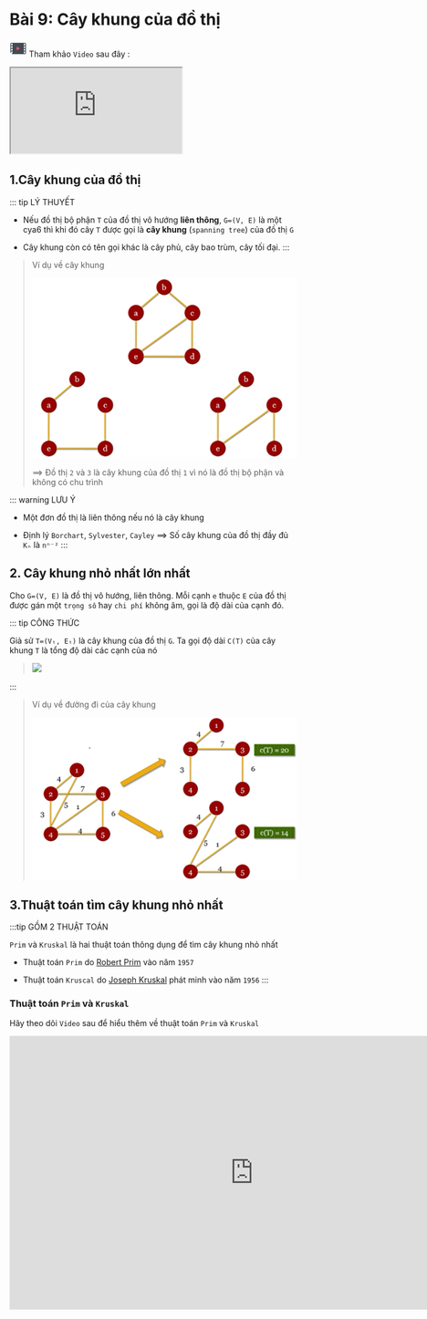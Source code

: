 # Bài 9: Cây khung của đồ thị

<img src="https://raw.githubusercontent.com/Zenfection/Image/master/2021/08/12-16-19-36-icons8-movie_beginning.png" width="30"> Tham khảo `Video` sau đây : 

<div class="videoZen">
  <iframe src="https://drive.google.com/file/d/1LAHjHp0LwTQJ0CKLRK1BfkVbFmKXCNBt/preview"></iframe>
</div>

## 1.Cây khung của đồ thị

::: tip LÝ THUYẾT

- Nếu đồ thị bộ phận `T` của đồ thị vô hướng **liên thông**, `G=(V, E)` là một cya6 thì khi đó cây `T` được gọi là **cây khung** (`spanning tree`) của đồ thị `G`

- Cây khung còn có tên gọi khác là cây phủ, cây bao trùm, cây tối đại.
:::

> Ví dụ về cây khung 
>
> <img src="https://raw.githubusercontent.com/Zenfection/Image/master/2021/10/12-21-03-34-Screenshot%202021-10-12%20210323.png" width="500">
>
> ==> Đồ thị `2` và `3` là cây khung của đồ thị `1` vì nó là đồ thị bộ phận và không có chu trình

::: warning LƯU Ý

- Một đơn đồ thị là liên thông nếu nó là cây khung

- Định lý `Borchart`, `Sylvester`, `Cayley`  ==> Số cây khung của đồ thị đầy đủ `Kₙ` là `nⁿ⁻²`
:::

## 2. Cây khung nhỏ nhất lớn nhất

Cho `G=(V, E)` là đồ thị vô hướng, liên thông. Mỗi cạnh `e` thuộc `E` của đồ thị được gán một `trọng số` hay `chi phí` không âm, gọi là độ dài của cạnh đó.

::: tip CÔNG THỨC

Giả sử `T=(Vₜ, Eₜ)` là cây khung của đồ thị `G`. Ta gọi độ dài `C(T)` của cây khung `T` là tổng độ dài các cạnh của nó  

> <img src="https://render.githubusercontent.com/render/math?math=$c(T)=\sum_{e \in E_{T}} c(e)$" width="150">
:::

> Ví dụ về đường đi của cây khung 
>
> <img src="https://raw.githubusercontent.com/Zenfection/Image/master/2021/10/12-22-09-39-Screenshot%202021-10-12%20220924.png" width="500">

## 3.Thuật toán tìm cây khung nhỏ nhất 

:::tip GỒM 2 THUẬT TOÁN

`Prim` và `Kruskal` là hai thuật toán thông dụng để tìm cây khung nhỏ nhất 

  - Thuật toán `Prim` do [Robert Prim](https://en.wikipedia.org/wiki/Robert_C._Prim) vào năm `1957`

  - Thuật toán `Kruscal` do [Joseph Kruskal](https://en.wikipedia.org/wiki/Joseph_Kruskal) phát minh vào năm `1956`
:::

### Thuật toán `Prim` và `Kruskal`

Hãy theo dõi `Video` sau để hiểu thêm về thuật toán `Prim` và `Kruskal`

<div class="videoZen">
  <iframe width="853" height="480" src="https://www.youtube.com/embed/5-XndRBSwms" title="YouTube video player" frameborder="0" allow="accelerometer; autoplay; clipboard-write; encrypted-media; gyroscope; picture-in-picture" allowfullscreen></iframe>
</div>

<br>

<comment/>
